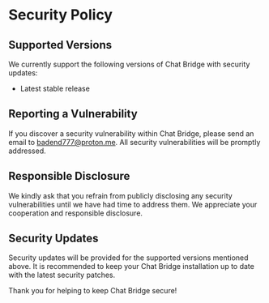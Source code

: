 # Security Policy

## Supported Versions

We currently support the following versions of Chat Bridge with security updates:

- Latest stable release

## Reporting a Vulnerability

If you discover a security vulnerability within Chat Bridge, please send an email to [badend777@proton.me](mailto:badend777@proton.me). All security vulnerabilities will be promptly addressed.

## Responsible Disclosure

We kindly ask that you refrain from publicly disclosing any security vulnerabilities until we have had time to address them. We appreciate your cooperation and responsible disclosure.

## Security Updates

Security updates will be provided for the supported versions mentioned above. It is recommended to keep your Chat Bridge installation up to date with the latest security patches.

Thank you for helping to keep Chat Bridge secure!
